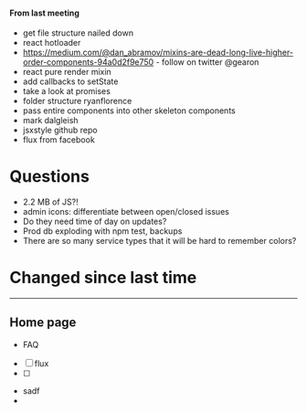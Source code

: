 #### From last meeting
- get file structure nailed down
- react hotloader
- https://medium.com/@dan_abramov/mixins-are-dead-long-live-higher-order-components-94a0d2f9e750 - follow on twitter @gearon
- react pure render mixin
- add callbacks to setState
- take a look at promises
- folder structure ryanflorence
- pass entire components into other skeleton components
- mark dalgleish
- jsxstyle github repo
- flux from facebook

# Questions
- 2.2 MB of JS?!
- admin icons: differentiate between open/closed issues 
- Do they need time of day on updates?
- Prod db exploding with npm test, backups
- There are so many service types that it will be hard to remember colors?


# Changed since last time

------------------

## Home page
- FAQ

- [ ] flux
- [ ] 

- sadf
- 
